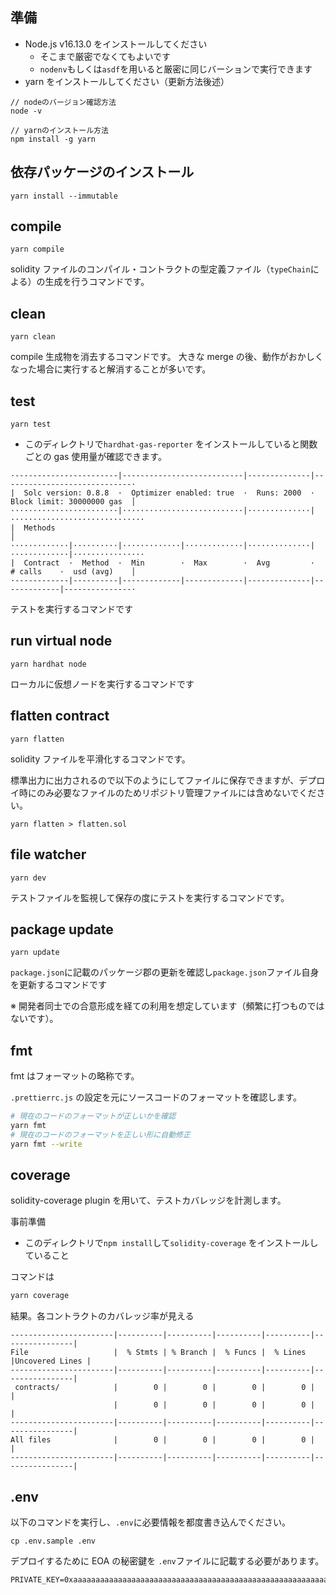 ## 準備

- Node.js v16.13.0 をインストールしてください
  - そこまで厳密でなくてもよいです
  - `nodenv`もしくは`asdf`を用いると厳密に同じバーションで実行できます
- yarn をインストールしてください（更新方法後述）

```shell
// nodeのバージョン確認方法
node -v

// yarnのインストール方法
npm install -g yarn
```

## 依存パッケージのインストール

```
yarn install --immutable
```

## compile

```shell
yarn compile
```

solidity ファイルのコンパイル・コントラクトの型定義ファイル（`typeChain`による）の生成を行うコマンドです。

## clean

```shell
yarn clean
```

compile 生成物を消去するコマンドです。
大きな merge の後、動作がおかしくなった場合に実行すると解消することが多いです。

## test

```shell
yarn test
```

- このディレクトリで`hardhat-gas-reporter` をインストールしていると関数ごとの gas 使用量が確認できます。

```
·-----------------------|---------------------------|--------------|-----------------------------·
|  Solc version: 0.8.8  ·  Optimizer enabled: true  ·  Runs: 2000  ·  Block limit: 30000000 gas  │
························|···························|··············|······························
|  Methods                                                                                       │
·············|··········|·············|·············|··············|·············|················
|  Contract  ·  Method  ·  Min        ·  Max        ·  Avg         ·  # calls    ·  usd (avg)    │
·------------|----------|-------------|-------------|--------------|-------------|---------------·

```

テストを実行するコマンドです

## run virtual node

```shell
yarn hardhat node
```

ローカルに仮想ノードを実行するコマンドです

## flatten contract

```
yarn flatten
```

solidity ファイルを平滑化するコマンドです。

標準出力に出力されるので以下のようにしてファイルに保存できますが、デプロイ時にのみ必要なファイルのためリポジトリ管理ファイルには含めないでください。

```
yarn flatten > flatten.sol
```

## file watcher

```
yarn dev
```

テストファイルを監視して保存の度にテストを実行するコマンドです。

## package update

```
yarn update
```

`package.json`に記載のパッケージ郡の更新を確認し`package.json`ファイル自身を更新するコマンドです

※ 開発者同士での合意形成を経ての利用を想定しています（頻繁に打つものではないです）。

## fmt

fmt はフォーマットの略称です。

`.prettierrc.js` の設定を元にソースコードのフォーマットを確認します。

```sh
# 現在のコードのフォーマットが正しいかを確認
yarn fmt
# 現在のコードのフォーマットを正しい形に自動修正
yarn fmt --write
```

## coverage

solidity-coverage plugin を用いて、テストカバレッジを計測します。

事前準備

- このディレクトリで`npm install`して`solidity-coverage` をインストールしていること

コマンドは

```sh
yarn coverage
```

結果。各コントラクトのカバレッジ率が見える

```
-----------------------|----------|----------|----------|----------|----------------|
File                   |  % Stmts | % Branch |  % Funcs |  % Lines |Uncovered Lines |
-----------------------|----------|----------|----------|----------|----------------|
 contracts/            |        0 |        0 |        0 |        0 |                |
                       |        0 |        0 |        0 |        0 |                |
-----------------------|----------|----------|----------|----------|----------------|
All files              |        0 |        0 |        0 |        0 |                |
-----------------------|----------|----------|----------|----------|----------------|
```

## .env

以下のコマンドを実行し、`.env`に必要情報を都度書き込んでください。

```shell
cp .env.sample .env
```

デプロイするために EOA の秘密鍵を `.env`ファイルに記載する必要があります。

```
PRIVATE_KEY=0xaaaaaaaaaaaaaaaaaaaaaaaaaaaaaaaaaaaaaaaaaaaaaaaaaaaaaaaaaaaaaaaa
```
